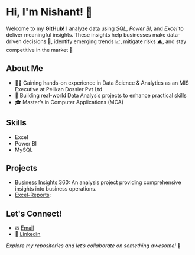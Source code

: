 # Hi, I'm Nishant! 👋 

Welcome to my **GitHub!** I analyze data using *SQL*, *Power BI*, and *Excel* to deliver meaningful insights. These insights help businesses make data-driven decisions 🤔, identify emerging trends 📈, mitigate risks ⚠, and stay competitive in the market 🚀

## About Me
- 👨‍💻 Gaining hands-on experience in Data Science & Analytics as an MIS Executive at Pelikan Dossier Pvt Ltd
- 🌱 Building real-world Data Analysis projects to enhance practical skills
- 🎓 Master’s in Computer Applications (MCA)

## Skills 
- Excel
- Power BI
- MySQL

## Projects
- [Business Insights 360](https://github.com/nishant-s-anlst/): An analysis project providing comprehensive insights into business operations.
- [Excel-Reports](https://github.com/nishant-s-anlst/Excel-Reports): 

## Let's Connect!
- ✉ [Email](mailto:nsharma1817@gmail.com)
- 🔗 [LinkedIn](https://www.linkedin.com/in/nishant-s-analyst/)

*Explore my repositories and let’s collaborate on something awesome!* 🚀
